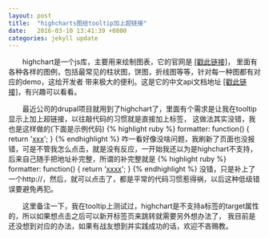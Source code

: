 ```yaml
---
layout: post
title:  "highcharts图给tooltip加上超链接"
date:   2016-03-10 13:41:39 +0800
categories: jekyll update
---
```

<p>
　　highchart是一个js库，主要用来绘制图表，它的官网是 <a href="http://www.highcharts.com">[戳此链接]</a>，
里面有各种各样的图例，包括最常见的柱状图，饼图，折线图等等，针对每一种图都有对应的demo，这给开发者
带来极大的便利。这是它的中文api文档地址 <a href="http://www.hcharts.cn">[戳此链接]</a>，有兴趣可以看看。
</p>
<p>
　　最近公司的drupal项目就用到了highchart了，里面有个需求是让我在tooltip显示上加上超链接，以往敲代码的习惯就是直接加上<a href></a>标签，
这做法其实没错，我也是这样做的(下面是示例代码)
{% highlight ruby %}
formatter: function() {
    return '<a href="www.baidu.com">xxx</a>';
}
{% endhighlight %}
咋一看好像没啥问题，我刷新了页面也没报错，可是不管我怎么点击，就是没有反应，一开始我还以为是highchart不支持，后来自己随手把地址补完整，所谓的补完整就是
{% highlight ruby %}
formatter: function() {
    return '<a href="http://www.baidu.com">xxxx</a>';
}
{% endhighlight %}
没错，只是补上了一个http://，然后，就可以点击了，都是平常的代码习惯惹得祸，以后这种低级错误要避免再犯。
</p>
<p>
　　这里备注一下，我在tooltip上测试过，highchart是不支持a标签的target属性的，所以如果想点击之后可以新开标签页来跳转就需要另外想办法了，
我目前是还没想到对应的办法，如果有战友想到并实践成功的话，欢迎不吝赐教。
</p>